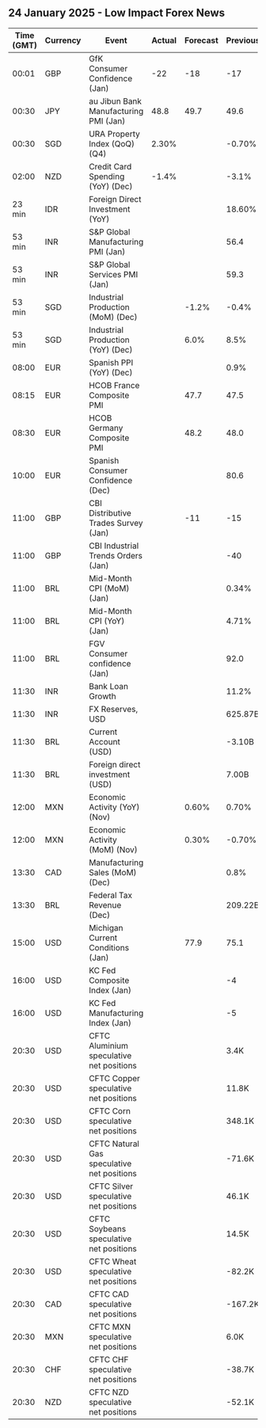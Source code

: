 ## 24 January 2025 - Low Impact Forex News

| Time (GMT) | Currency | Event | Actual | Forecast | Previous |
|------|----------|-------|--------|----------|----------|
| 00:01 | GBP | GfK Consumer Confidence (Jan) | -22 | -18 | -17 |
| 00:30 | JPY | au Jibun Bank Manufacturing PMI (Jan) | 48.8 | 49.7 | 49.6 |
| 00:30 | SGD | URA Property Index (QoQ) (Q4) | 2.30% |  | -0.70% |
| 02:00 | NZD | Credit Card Spending (YoY) (Dec) | -1.4% |  | -3.1% |
| 23 min | IDR | Foreign Direct Investment (YoY) |  |  | 18.60% |
| 53 min | INR | S&P Global Manufacturing PMI (Jan) |  |  | 56.4 |
| 53 min | INR | S&P Global Services PMI (Jan) |  |  | 59.3 |
| 53 min | SGD | Industrial Production (MoM) (Dec) |  | -1.2% | -0.4% |
| 53 min | SGD | Industrial Production (YoY) (Dec) |  | 6.0% | 8.5% |
| 08:00 | EUR | Spanish PPI (YoY) (Dec) |  |  | 0.9% |
| 08:15 | EUR | HCOB France Composite PMI |  | 47.7 | 47.5 |
| 08:30 | EUR | HCOB Germany Composite PMI |  | 48.2 | 48.0 |
| 10:00 | EUR | Spanish Consumer Confidence (Dec) |  |  | 80.6 |
| 11:00 | GBP | CBI Distributive Trades Survey (Jan) |  | -11 | -15 |
| 11:00 | GBP | CBI Industrial Trends Orders (Jan) |  |  | -40 |
| 11:00 | BRL | Mid-Month CPI (MoM) (Jan) |  |  | 0.34% |
| 11:00 | BRL | Mid-Month CPI (YoY) (Jan) |  |  | 4.71% |
| 11:00 | BRL | FGV Consumer confidence (Jan) |  |  | 92.0 |
| 11:30 | INR | Bank Loan Growth |  |  | 11.2% |
| 11:30 | INR | FX Reserves, USD |  |  | 625.87B |
| 11:30 | BRL | Current Account (USD) |  |  | -3.10B |
| 11:30 | BRL | Foreign direct investment (USD) |  |  | 7.00B |
| 12:00 | MXN | Economic Activity (YoY) (Nov) |  | 0.60% | 0.70% |
| 12:00 | MXN | Economic Activity (MoM) (Nov) |  | 0.30% | -0.70% |
| 13:30 | CAD | Manufacturing Sales (MoM) (Dec) |  |  | 0.8% |
| 13:30 | BRL | Federal Tax Revenue (Dec) |  |  | 209.22B |
| 15:00 | USD | Michigan Current Conditions (Jan) |  | 77.9 | 75.1 |
| 16:00 | USD | KC Fed Composite Index (Jan) |  |  | -4 |
| 16:00 | USD | KC Fed Manufacturing Index (Jan) |  |  | -5 |
| 20:30 | USD | CFTC Aluminium speculative net positions |  |  | 3.4K |
| 20:30 | USD | CFTC Copper speculative net positions |  |  | 11.8K |
| 20:30 | USD | CFTC Corn speculative net positions |  |  | 348.1K |
| 20:30 | USD | CFTC Natural Gas speculative net positions |  |  | -71.6K |
| 20:30 | USD | CFTC Silver speculative net positions |  |  | 46.1K |
| 20:30 | USD | CFTC Soybeans speculative net positions |  |  | 14.5K |
| 20:30 | USD | CFTC Wheat speculative net positions |  |  | -82.2K |
| 20:30 | CAD | CFTC CAD speculative net positions |  |  | -167.2K |
| 20:30 | MXN | CFTC MXN speculative net positions |  |  | 6.0K |
| 20:30 | CHF | CFTC CHF speculative net positions |  |  | -38.7K |
| 20:30 | NZD | CFTC NZD speculative net positions |  |  | -52.1K |
